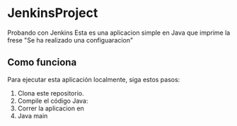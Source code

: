 # JenkinsProject
Probando con Jenkins
Esta es una aplicacion simple en Java
que imprime la frese 
"Se ha realizado una configuaracion"
## Como funciona
Para ejecutar esta aplicación localmente, siga estos pasos:
1. Clona este repositorio.
2. Compile el código Java:
3. Correr la aplicacion en
4. Java main


